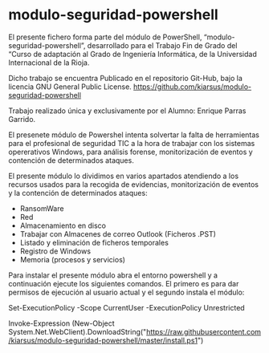 # modulo-seguridad-powershell
 
 
   El presente fichero forma parte del módulo de PowerShell, 
 “modulo-seguridad-powershell”, desarrollado para el Trabajo 
 Fin de Grado del “Curso de adaptación al Grado de Ingeniería
 Informática, de la Universidad Internacional de la Rioja.

   Dicho trabajo se encuentra Publicado en el repositorio 
 Git-Hub, bajo la licencia GNU General Public License.
 https://github.com/kiarsus/modulo-seguridad-powershell
 
   Trabajo realizado única y exclusivamente por el Alumno: 
 Enrique Parras Garrido.






 El presenete módulo de Powershel intenta solvertar la falta de 
 herramientas para el profesional de seguridad TIC a la hora de 
 trabajar con los sistemas opererativos Windows, para análisis 
 forense, monitorización de eventos y contención de determinados 
 ataques.


 El presente módulo lo dividimos en varios apartados atendiendo a 
 los recursos usados para la recogida de evidencias, monitorización 
 de eventos y la contención de determinados ataques:
 
 
*	RansomWare
*	Red
*	Almacenamiento en disco
 *	Trabajar con Almacenes de correo Outlook (Ficheros .PST) 
 *	Listado y eliminación de ficheros temporales 
*	Registro de Windows
*	Memoria (procesos y servicios)



Para instalar el presente módulo abra el entorno powershell y a 
continuación ejecute los siguientes comandos. El primero es para 
dar permisos de ejecución al usuario actual y el segundo instala 
el módulo: 


Set-ExecutionPolicy -Scope CurrentUser -ExecutionPolicy Unrestricted 

Invoke-Expression (New-Object System.Net.WebClient).DownloadString("https://raw.githubusercontent.com/kiarsus/modulo-seguridad-powershell/master/install.ps1")

 
